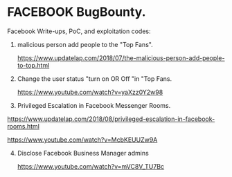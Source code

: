 # FACEBOOK BugBounty.

Facebook Write-ups, PoC, and exploitation codes:

1. malicious person add people to the "Top Fans".

   https://www.updatelap.com/2018/07/the-malicious-person-add-people-to-top.html
   
2. Change the user status "turn on OR Off "in "Top Fans.

   https://www.youtube.com/watch?v=yaXzz0Y2w98
    
3.  Privileged Escalation in Facebook Messenger Rooms.

   https://www.updatelap.com/2018/08/privileged-escalation-in-facebook-rooms.html
    
   https://www.youtube.com/watch?v=McbKEUUZw9A

4.  Disclose Facebook Business Manager admins

    https://www.youtube.com/watch?v=mVC8V_TU7Bc

